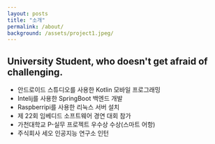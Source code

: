```yaml
---
layout: posts
title: "소개"
permalink: /about/
background: /assets/project1.jpeg/
---
```


## University Student, who doesn't get afraid of challenging.

* 안드로이드 스튜디오를 사용한 Kotlin 모바일 프로그래밍 <br/>
* Intelij를 사용한 SpringBoot 백엔드 개발 <br/>
* Raspberripi를 사용한 리눅스 서버 설치 <br/>
* 제 22회 임베디드 소프트웨어 경연 대회 참가 <br/>
* 가천대학교 P-실무 프로젝트 우수상 수상(스마트 어항) <br/>
* 주식회사 세오 인공지능 연구소 인턴